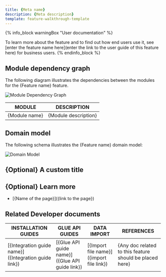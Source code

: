 ```yaml
---
title: {Meta name}
description: {Meta description}
template: feature-walkthrough-template
---
```


<!--- Feature summary. Short and precise explanation of what the feature brings in terms of functionality.
-->


<!--- Feel free to drop the following part if the User doc is not yet published-->
{% info_block warningBox "User documentation" %}

To learn more about the feature and to find out how end users use it, see [enter the feature name here](enter the link to the user guide of this feature here) for business users.
{% endinfo_block %}

## Module dependency graph

The following diagram illustrates the dependencies between the modules for the {Feature name} feature.

![Module Dependency Graph](https://confluence-connect.gliffy.net/embed/image/1789259c-a652-4e9c-a1ad-d5f598de43f6.png?utm_medium=live&utm_source=custom)
<!--
Diagram content:
    -The module dependency graph SHOULD contain all the modules that are specified in the feature  (don't confuse with the module in the epic)
    - The module dependency graph MAY contain other module that might be useful or required to show
Diagram styles:
    - The diagram SHOULD be drown with the same style as the example in this doc
    - Use the same distance between boxes, the same colors, the same size of the boxes
Table content:
    - The table that goes after diagram SHOULD contain all the modules that are present on the diagram
    - The table should provide the role each module plays in this feature
-->
| MODULE     | DESCRIPTION                |
|------------|----------------------------|
| {Module name} | {Module description}    |

## Domain model

The following schema illustrates the {Feature name} domain model:

<!--
- Domain model SHOULD contain all the entities that were adjusted or introduced by the feature.
- All the new connections SHOULD also be shown and highlighted properly
- Make sure to follow the same style as in the example
-->
![Domain Model](https://confluence-connect.gliffy.net/embed/image/8b8e20ec-f509-4117-827d-983dc9dc03f8.png?utm_medium=live&utm_source=custom)

## {Optional} A custom title
<!--
- Here you CAN cover the features technical topic in more details, if needed.
- A diagram SHOULD be placed to make the content easier to grasp
-->

## {Optional} Learn more
<!-- Should contain links to the nested docs, in case the feature is split into multiple subdocuments-->
- [{Name of the page}]({link to the page})


## Related Developer documents
<!-- Usually filled by a technical writer. You can omit this part -->

|INSTALLATION GUIDES  |GLUE API GUIDES  |DATA IMPORT  | REFERENCES  |
|---------|---------|---------|--------|
| [{Integration guide name}]({Integration guide link})          | [{Glue API guide name}]({Glue API guide link})          | [{Import file name}]({import file link})           | {Any doc related to this feature should be placed here}  |
